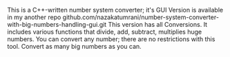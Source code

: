 This is a C++-written number system converter; it's GUI Version is available in my another repo github.com/nazakatumrani/number-system-converter-with-big-numbers-handling-gui.git This version has all Conversions.
It includes various functions that divide, add, subtract, multiplies huge numbers.
You can convert any number; there are no restrictions with this tool. Convert as many big numbers as you can.
